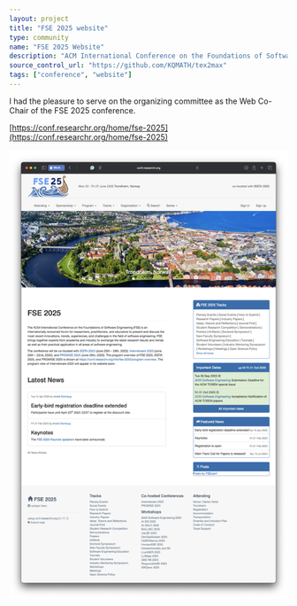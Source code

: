 ```yaml
---
layout: project
title: "FSE 2025 website"
type: community
name: "FSE 2025 Website"
description: "ACM International Conference on the Foundations of Software Engineering (FSE) website"
source_control_url: "https://github.com/KQMATH/tex2max"
tags: ["conference", "website"]
---
```

I had the pleasure to serve on the organizing committee as the Web Co-Chair of the FSE 2025 conference.

[https://conf.researchr.org/home/fse-2025](https://conf.researchr.org/home/fse-2025)

![fse2025 website screenshot](fse-2025.png)
